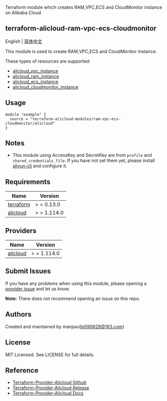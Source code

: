 Terraform module which creates RAM,VPC,ECS and CloudMonitor instance on Alibaba Cloud

terraform-alicloud-ram-vpc-ecs-cloudmonitor
---

English | [简体中文](README-CN.md)

This module is used to create RAM,VPC,ECS and CloudMonitor instance.

These types of resources are supported:

* [alicloud_vpc_instance](https://registry.terraform.io/providers/aliyun/alicloud/latest/docs/resources/vpc)
* [alicloud_ram_instance](https://registry.terraform.io/providers/aliyun/alicloud/latest/docs/resources/ram_user)
* [alicloud_ecs_instance](https://registry.terraform.io/providers/aliyun/alicloud/latest/docs/resources/instance)
* [alicloud_cloudmonitor_instance](https://registry.terraform.io/providers/aliyun/alicloud/latest/docs/resources/cms_alarm)

## Usage

```hcl
module "example" {
  source = "terraform-alicloud-modules/ram-vpc-ecs-cloudmonitor/alicloud"
}
```

## Notes

* This module using AccessKey and SecretKey are from `profile` and `shared_credentials_file`. If you have not set them
  yet, please install [aliyun-cli](https://github.com/aliyun/aliyun-cli#installation) and configure it.

## Requirements

| Name | Version |
|------|---------|
| <a name="requirement_terraform"></a> [terraform](#requirement\_terraform) | > = 0.13.0 |
| <a name="requirement_alicloud"></a> [alicloud](#requirement\_alicloud) | > = 1.114.0 |

## Providers

| Name | Version |
|------|---------|
| <a name="provider_alicloud"></a> [alicloud](#provider\_alicloud) | > = 1.114.0 |

## Submit Issues

If you have any problems when using this module, please opening
a [provider issue](https://github.com/aliyun/terraform-provider-alicloud/issues/new) and let us know.

**Note:** There does not recommend opening an issue on this repo.

## Authors

Created and maintained by maiqiao(bj090628@163.com)

## License

MIT Licensed. See LICENSE for full details.

## Reference

* [Terraform-Provider-Alicloud Github](https://github.com/aliyun/terraform-provider-alicloud)
* [Terraform-Provider-Alicloud Release](https://releases.hashicorp.com/terraform-provider-alicloud/)
* [Terraform-Provider-Alicloud Docs](https://registry.terraform.io/providers/aliyun/alicloud/latest/docs)
